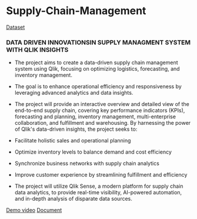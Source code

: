 # Supply-Chain-Management


[Dataset](https://www.kaggle.com/datasets/shashwatwork/dataco-smart-supply-chain-for-big-data-analysis/data)

### DATA DRIVEN INNOVATIONSIN SUPPLY MANAGMENT SYSTEM WITH QLIK INSIGHTS 

- The project aims to create a data-driven supply chain management system using Qlik, focusing on optimizing logistics, forecasting, and inventory management.
- The goal is to enhance operational efficiency and responsiveness by leveraging advanced analytics and data insights.
- The project will provide an interactive overview and detailed view of the end-to-end supply chain, covering key performance indicators (KPIs), forecasting and planning, inventory management, multi-enterprise collaboration, and fulfillment and warehousing. By harnessing the power of Qlik's data-driven insights, the project seeks to:

- Facilitate holistic sales and operational planning
- Optimize inventory levels to balance demand and cost efficiency
- Synchronize business networks with supply chain analytics
- Improve customer experience by streamlining fulfillment and efficiency
- The project will utilize Qlik Sense, a modern platform for supply chain data analytics, to provide real-time visibility, AI-powered automation, and in-depth analysis of disparate data sources.


[Demo video](https://drive.google.com/file/d/146ZKNwwVK7aMHMsxJ0bbu-OeIwL4Wj5B/view?usp=drivesdk)
[Document](https://workdrive.zohoexternal.com/writer/open/u3v7z9721d49761c24f238e17267d41aa93c0?authId=%7B%22linkId%22%3A%225k2wApawLzx-LYmlU%22%7D)
